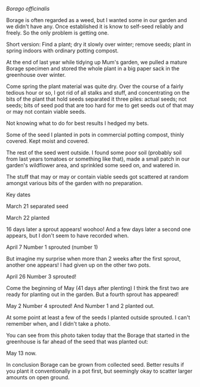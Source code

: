 [brutal]: #title "Planting Borage"
[brutal]: #author "David Jones"
[brutal]: #date "2020-05-13"

_Borago officinalis_

Borage is often regarded as a weed,
but I wanted some in our garden and we didn't have any.
Once established it is know to self-seed reliably and freely.
So the only problem is getting one.

Short version: Find a plant; dry it slowly over winter;
remove seeds; plant in spring indoors with ordinary potting compost.

At the end of last year while tidying up Mum's garden,
we pulled a mature Borage specimen and
stored the whole plant in a big paper sack in the greenhouse over winter.

Come spring the plant material was quite dry.
Over the course of a fairly tedious hour or so,
I got rid of all stalks and stuff, and concentrating on the bits
of the plant that hold seeds separated it three piles:
actual seeds; not seeds; bits of seed pod that are too hard for
me to get seeds out of that may or may not contain viable seeds.

Not knowing what to do for best results I hedged my bets.

Some of the seed I planted in pots in commercial potting compost,
thinly covered.
Kept moist and covered.

The rest of the seed went outside.
I found some poor soil
(probably soil from last years tomatoes or something like that),
made a small patch in our garden's wildflower area,
and sprinkled some seed on, and watered in.

The stuff that may or may or contain viable seeds got scattered
at random amongst various bits of the garden with no preparation.

Key dates

March 21 separated seed

March 22 planted

16 days later a sprout appears! woohoo!
And a few days later a second one appears,
but I don't seem to have recorded when.

April 7 Number 1 sprouted (number 1)

But imagine my surprise when more than 2 weeks after the first
sprout, another one appears!
I had given up on the other two pots.

April 26 Number 3 sprouted!

Come the beginning of May (41 days after plenting) I think the
first two are ready for planting out in the garden.
But a fourth sprout has appeared!

May 2 Number 4 sprouted! And Number 1 and 2 planted out.

At some point at least a few of the seeds I planted outside
sprouted.
I can't remember when, and I didn't take a photo.

You can see from this photo taken today that the Borage that
started in the greenhouse is far ahead of the seed that was
planted out:

May 13 now.

In conclusion Borage can be grown from collected seed.
Better results if you plant it conventionally in a pot first,
but seemingly okay to scatter larger amounts on open ground.
